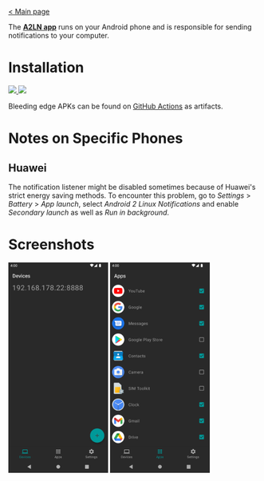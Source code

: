 [< Main page](index.md)

The **[A2LN app](https://github.com/patri9ck/a2ln-app)** runs on your Android phone and is responsible for sending notifications to your computer.

# Installation
<p float="left">
  <a href="https://f-droid.org/packages/dev.patri9ck.a2ln/">
    <img src="https://fdroid.gitlab.io/artwork/badge/get-it-on.png" width="200">
  </a>
  <a href="https://play.google.com/store/apps/details?id=dev.patri9ck.a2ln">
    <img src="https://play.google.com/intl/en_us/badges/images/generic/en-play-badge.png" width="200">
  </a>
</p>

Bleeding edge APKs can be found on [GitHub Actions](https://github.com/patri9ck/a2ln-app/actions) as artifacts.

# Notes on Specific Phones
## Huawei
The notification listener might be disabled sometimes because of Huawei's strict energy saving methods. To encounter this problem, go to _Settings_ > _Battery_ > _App launch_, select *Android 2 Linux Notifications* and enable _Secondary launch_ as well as _Run in background_.

# Screenshots
<p float="left">
  <img src="https://raw.githubusercontent.com/patri9ck/a2ln-app/main/fastlane/metadata/android/en-US/images/phoneScreenshots/devices.png" width="200"/>
  <img src="https://raw.githubusercontent.com/patri9ck/a2ln-app/main/fastlane/metadata/android/en-US/images/phoneScreenshots/apps.png" width="200"/>
</p>
